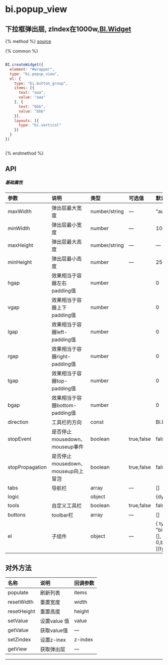 # bi.popup_view

## 下拉框弹出层, zIndex在1000w,[BI.Widget](/core/widget.md)

{% method %}
[source](https://jsfiddle.net/fineui/x95pg143/)

{% common %}
```javascript

BI.createWidget({
  element: "#wrapper",
  type: "bi.popup_view",
  el: {
    type: "bi.button_group",
    items: [{
      text: "aaa",
      value: "aaa"
    }, {
      text: "bbb",
      value: "bbb"
    }],
    layouts: [{
      type: "bi.vertical"
    }]
  }
})



```

{% endmethod %}

## API
##### 基础属性
| 参数    | 说明           | 类型  | 可选值 | 默认值
| :------ |:-------------  | :-----| :----|:----
| maxWidth | 弹出层最大宽度 | number/string | — | "auto" |
| minWidth | 弹出层最小宽度 | number | — | 100 |
| maxHeight | 弹出层最大高度 | number/string | — | — |
| minHeight | 弹出层最小高度 | number | — | 25 |
| hgap    | 效果相当于容器左右padding值    |    number  |  |  0  |
| vgap    | 效果相当于容器上下padding值    |    number  |  |  0  |
| lgap    | 效果相当于容器left-padding值   |    number  |  |  0  |
| rgap    | 效果相当于容器right-padding值  |    number  |  |  0  |
| tgap    | 效果相当于容器top-padding值    |    number  |  |  0  |
| bgap    | 效果相当于容器bottom-padding值 |    number  |  |  0  |
| direction| 工具栏的方向| const | | BI.Direction.Top |
| stopEvent | 是否停止mousedown、mouseup事件 | boolean | true,false | false |
| stopPropagation | 是否停止mousedown、mouseup向上冒泡 | boolean | true,false | false |
| tabs | 导航栏 | array | — | [] |
| logic | | object | | {dynamic:true} |
| tools | 自定义工具栏 |boolean | true,false | false |
| buttons | toolbar栏 | array | — | [] |
| el | 子组件 | object | — |{ type: "bi.button_group",items: [], chooseType: 0,behaviors: {},layouts: [{type: "bi.vertical"}]} |


## 对外方法
| 名称     | 说明                           |  回调参数     
| :------ |:-------------                  | :-----   
| populate | 刷新列表 | items |
| resetWidth | 重置宽度 | width |
| resetHeight |  重置高度  | height|
| setValue | 设置value 值 | value |
| getValue| 获取value值 | —|
| setZindex | 设置z-inex| z-index | 
| getView | 获取弹出层 | —|





---


